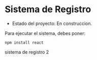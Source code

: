 <h1> Sistema de Registro</h1>

- Estado del proyecto: En construccion.

Para ejecutar el sistema, debes poner:

```npm install react```

sistema de registro 2


